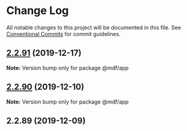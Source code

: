 # Change Log

All notable changes to this project will be documented in this file.
See [Conventional Commits](https://conventionalcommits.org) for commit guidelines.

## [2.2.91](https://git.yonyou.com/yonyou-mdf/yonyou-mdf-framework/compare/@mdf/app@2.2.90...@mdf/app@2.2.91) (2019-12-17)

**Note:** Version bump only for package @mdf/app





## [2.2.90](https://git.yonyou.com/yonyou-mdf/yonyou-mdf-framework/compare/@mdf/app@2.2.89...@mdf/app@2.2.90) (2019-12-10)

**Note:** Version bump only for package @mdf/app





## 2.2.89 (2019-12-09)
